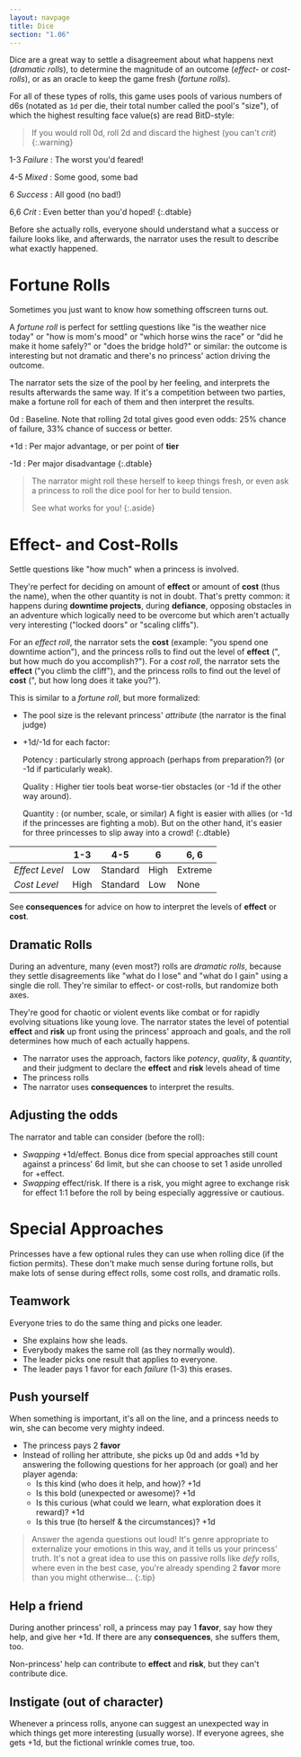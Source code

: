 ```yaml
---
layout: navpage
title: Dice
section: "1.06"
---
```


Dice are a great way to settle a disagreement about what happens next (_dramatic rolls_), to determine the magnitude of an outcome (_effect-_ or _cost-rolls_), or as an oracle to keep the game fresh (_fortune rolls_).

For all of these types of rolls, this game uses pools of various numbers of d6s (notated as `1d` per die, their total number called the pool's "size"), of which the highest resulting face value(s) are read BitD-style:

> If you would roll 0d, roll 2d and discard the highest (you can't _crit_)
{:.warning} 

1-3 _Failure_
: The worst you'd feared!

4-5 _Mixed_
: Some good, some bad

6 _Success_
: All good (no bad!)

6,6 _Crit_
: Even better than you'd hoped!
{:.dtable}



Before she actually rolls, everyone should understand what a success or failure looks like, and afterwards, the narrator uses the result to describe what exactly happened.

# Fortune Rolls

Sometimes you just want to know how something offscreen turns out.

A _fortune roll_ is perfect for settling questions like "is the weather nice today" or "how is mom's mood" or "which horse wins the race" or "did he make it home safely?" or "does the bridge hold?" or similar: the outcome is interesting but not dramatic and there's no princess' action driving the outcome.

The narrator sets the size of the pool by her feeling, and interprets the results afterwards the same way.
If it's a competition between two parties, make a fortune roll for each of them and then interpret the results.

0d
: Baseline. Note that rolling 2d total gives good even odds: 25% chance of failure, 33% chance of success or better.

+1d
: Per major advantage, or per point of **tier**

-1d
: Per major disadvantage
{:.dtable}



> The narrator might roll these herself to keep things fresh, or even ask a princess to roll the dice pool for her to build tension.
>
> See what works for you!
{:.aside}

# Effect- and Cost-Rolls

Settle questions like "how much" when a princess is involved.

They're perfect for deciding on amount of **effect** or amount of **cost** (thus the name), when the other quantity is not in doubt.
That's pretty common: it happens during **downtime projects**, during **defiance**, opposing obstacles in an adventure which logically need to be overcome but which aren't actually very interesting ("locked doors" or "scaling cliffs").

For an _effect roll_, the narrator sets the **cost** (example: "you spend one downtime action"), and the princess rolls to find out the level of **effect** (", but how much do you accomplish?").
For a _cost roll_, the narrator sets the **effect** ("you climb the cliff"), and the princess rolls to find out the level of **cost** (", but how long does it take you?").

This is similar to a _fortune roll_, but more formalized:

* The pool size is the relevant princess' _attribute_ (the narrator is the final judge)
* +1d/-1d for each factor:

  Potency
  : particularly strong approach (perhaps from preparation?) (or -1d if particularly weak).

  Quality
  : Higher tier tools beat worse-tier obstacles (or -1d if the other way around).

  Quantity
  : (or number, scale, or similar) A fight is easier with allies (or -1d if the princesses are fighting a mob).
    But on the other hand, it's easier for three princesses to slip away into a crowd!
  {:.dtable}



|              | 1-3  | 4-5      | 6    | 6, 6    |
|--------------|------|----------|------|---------|
| _Effect Level_ | Low  | Standard | High | Extreme |
| _Cost Level_   | High | Standard | Low  | None    |

See **consequences** for advice on how to interpret the levels of **effect** or **cost**.

## Dramatic Rolls

During an adventure, many (even most?) rolls are _dramatic rolls_, because they settle disagreements like "what do I lose" and "what do I gain" using a single die roll.
They're similar to effect- or cost-rolls, but randomize both axes.

They're good for chaotic or violent events like combat or for rapidly evolving situations like young love.
The narrator states the level of potential **effect** and **risk** up front using the princess' approach and goals, and the roll determines how much of each actually happens.

* The narrator uses the approach, factors like _potency_, _quality_, & _quantity_, and their judgment to declare the **effect** and **risk** levels ahead of time
* The princess rolls
* The narrator uses **consequences** to interpret the results.

## Adjusting the odds

The narrator and table can consider (before the roll):

* _Swapping_ +1d/effect. Bonus dice from special approaches still count against a princess' 6d limit, but she can choose to set 1 aside unrolled for +effect.
* _Swapping_ effect/risk. If there is a risk, you might agree to exchange risk for effect 1:1 before the roll by being especially aggressive or cautious.

# Special Approaches

Princesses have a few optional rules they can use when rolling dice (if the fiction permits).
These don't make much sense during fortune rolls, but make lots of sense during effect rolls, some cost rolls, and dramatic rolls.

## Teamwork

Everyone tries to do the same thing and picks one leader.
* She explains how she leads.
* Everybody makes the same roll (as they normally would).
* The leader picks one result that applies to everyone.
* The leader pays 1 favor for each _failure_ (1-3) this erases.

## Push yourself

When something is important, it's all on the line, and a princess needs to win, she can become very mighty indeed.
* The princess pays 2 **favor**
* Instead of rolling her attribute, she picks up 0d and adds +1d by answering the following questions for her approach (or goal) and her player agenda:
  * Is this kind (who does it help, and how)? +1d
  * Is this bold (unexpected or awesome)? +1d
  * Is this curious (what could we learn, what exploration does it reward)? +1d
  * Is this true (to herself & the circumstances)? +1d

> Answer the agenda questions out loud!
> It's genre appropriate to externalize your emotions in this way, and it tells us your princess' truth.
> It's not a great idea to use this on passive rolls like _defy_ rolls, where even in the best case, you're already spending 2 **favor** more than you might otherwise...
{:.tip}

## Help a friend

During another princess' roll, a princess may pay 1 **favor**, say how they help, and give her +1d.
If there are any **consequences**, she suffers them, too.

Non-princess' help can contribute to **effect** and **risk**, but they can't contribute dice.

## Instigate (out of character)

Whenever a princess rolls, anyone can suggest an unexpected way in which things get more interesting (usually worse).
If everyone agrees, she gets +1d, but the fictional wrinkle comes true, too.
